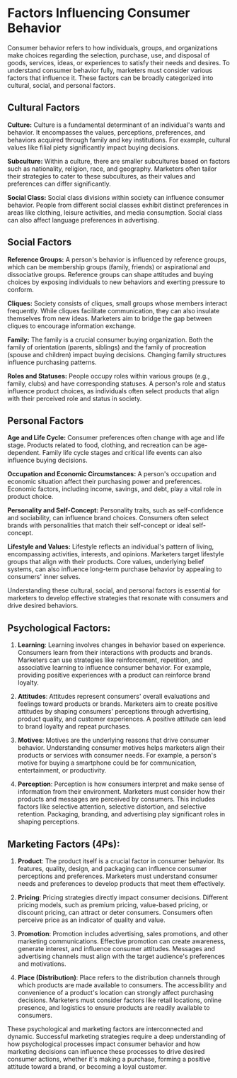 # Factors Influencing Consumer Behavior

Consumer behavior refers to how individuals, groups, and organizations make choices regarding the selection, purchase, use, and disposal of goods, services, ideas, or experiences to satisfy their needs and desires. To understand consumer behavior fully, marketers must consider various factors that influence it. These factors can be broadly categorized into cultural, social, and personal factors.

## Cultural Factors

**Culture:** Culture is a fundamental determinant of an individual's wants and behavior. It encompasses the values, perceptions, preferences, and behaviors acquired through family and key institutions. For example, cultural values like filial piety significantly impact buying decisions.

**Subculture:** Within a culture, there are smaller subcultures based on factors such as nationality, religion, race, and geography. Marketers often tailor their strategies to cater to these subcultures, as their values and preferences can differ significantly.

**Social Class:** Social class divisions within society can influence consumer behavior. People from different social classes exhibit distinct preferences in areas like clothing, leisure activities, and media consumption. Social class can also affect language preferences in advertising.

## Social Factors

**Reference Groups:** A person's behavior is influenced by reference groups, which can be membership groups (family, friends) or aspirational and dissociative groups. Reference groups can shape attitudes and buying choices by exposing individuals to new behaviors and exerting pressure to conform.

**Cliques:** Society consists of cliques, small groups whose members interact frequently. While cliques facilitate communication, they can also insulate themselves from new ideas. Marketers aim to bridge the gap between cliques to encourage information exchange.

**Family:** The family is a crucial consumer buying organization. Both the family of orientation (parents, siblings) and the family of procreation (spouse and children) impact buying decisions. Changing family structures influence purchasing patterns.

**Roles and Statuses:** People occupy roles within various groups (e.g., family, clubs) and have corresponding statuses. A person's role and status influence product choices, as individuals often select products that align with their perceived role and status in society.

## Personal Factors

**Age and Life Cycle:** Consumer preferences often change with age and life stage. Products related to food, clothing, and recreation can be age-dependent. Family life cycle stages and critical life events can also influence buying decisions.

**Occupation and Economic Circumstances:** A person's occupation and economic situation affect their purchasing power and preferences. Economic factors, including income, savings, and debt, play a vital role in product choice.

**Personality and Self-Concept:** Personality traits, such as self-confidence and sociability, can influence brand choices. Consumers often select brands with personalities that match their self-concept or ideal self-concept.

**Lifestyle and Values:** Lifestyle reflects an individual's pattern of living, encompassing activities, interests, and opinions. Marketers target lifestyle groups that align with their products. Core values, underlying belief systems, can also influence long-term purchase behavior by appealing to consumers' inner selves.

Understanding these cultural, social, and personal factors is essential for marketers to develop effective strategies that resonate with consumers and drive desired behaviors.


## Psychological Factors:

1. **Learning**: Learning involves changes in behavior based on experience. Consumers learn from their interactions with products and brands. Marketers can use strategies like reinforcement, repetition, and associative learning to influence consumer behavior. For example, providing positive experiences with a product can reinforce brand loyalty.

2. **Attitudes**: Attitudes represent consumers' overall evaluations and feelings toward products or brands. Marketers aim to create positive attitudes by shaping consumers' perceptions through advertising, product quality, and customer experiences. A positive attitude can lead to brand loyalty and repeat purchases.

3. **Motives**: Motives are the underlying reasons that drive consumer behavior. Understanding consumer motives helps marketers align their products or services with consumer needs. For example, a person's motive for buying a smartphone could be for communication, entertainment, or productivity.

4. **Perception**: Perception is how consumers interpret and make sense of information from their environment. Marketers must consider how their products and messages are perceived by consumers. This includes factors like selective attention, selective distortion, and selective retention. Packaging, branding, and advertising play significant roles in shaping perceptions.

## Marketing Factors (4Ps):

1. **Product**: The product itself is a crucial factor in consumer behavior. Its features, quality, design, and packaging can influence consumer perceptions and preferences. Marketers must understand consumer needs and preferences to develop products that meet them effectively.

2. **Pricing**: Pricing strategies directly impact consumer decisions. Different pricing models, such as premium pricing, value-based pricing, or discount pricing, can attract or deter consumers. Consumers often perceive price as an indicator of quality and value.

3. **Promotion**: Promotion includes advertising, sales promotions, and other marketing communications. Effective promotion can create awareness, generate interest, and influence consumer attitudes. Messages and advertising channels must align with the target audience's preferences and motivations.

4. **Place (Distribution)**: Place refers to the distribution channels through which products are made available to consumers. The accessibility and convenience of a product's location can strongly affect purchasing decisions. Marketers must consider factors like retail locations, online presence, and logistics to ensure products are readily available to consumers.

These psychological and marketing factors are interconnected and dynamic. Successful marketing strategies require a deep understanding of how psychological processes impact consumer behavior and how marketing decisions can influence these processes to drive desired consumer actions, whether it's making a purchase, forming a positive attitude toward a brand, or becoming a loyal customer.